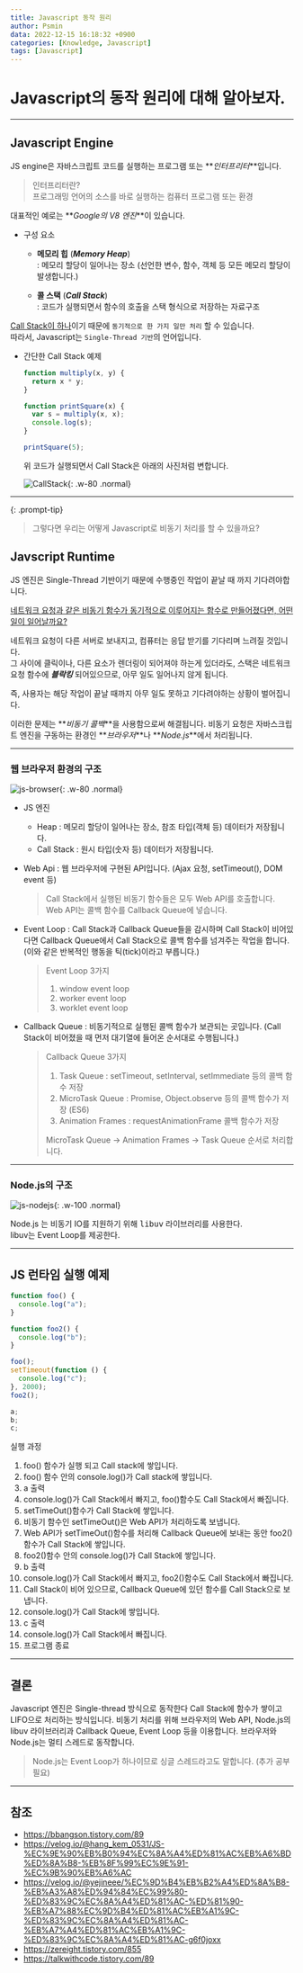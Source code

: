 ```yaml
---
title: Javascript 동작 원리
author: Psmin
data: 2022-12-15 16:18:32 +0900
categories: [Knowledge, Javascript]
tags: [Javascript]
---
```


# Javascript의 동작 원리에 대해 알아보자.

---

## Javascript Engine

JS engine은 자바스크립트 코드를 실행하는 프로그램 또는 **_인터프리터_**입니다.

> 인터프리터란?  
> 프로그래밍 언어의 소스를 바로 실행하는 컴퓨터 프로그램 또는 환경

대표적인 예로는 **_Google의 V8 엔진_**이 있습니다.

- 구성 요소

  - **메모리 힙** (**_Memory Heap_**)  
    : 메모리 할당이 일어나는 장소 (선언한 변수, 함수, 객체 등 모든 메모리 할당이 발생합니다.)

  - **콜 스택** (**_Call Stack_**)  
    : 코드가 실행되면서 함수의 호출을 스택 형식으로 저장하는 자료구조

<u>Call Stack이 하나</u>이기 때문에 `동기적으로 한 가지 일만 처리` 할 수 있습니다.  
따라서, Javascript는 `Single-Thread 기반`의 언어입니다.

- 간단한 Call Stack 예제

  ```js
  function multiply(x, y) {
    return x * y;
  }

  function printSquare(x) {
    var s = multiply(x, x);
    console.log(s);
  }

  printSquare(5);
  ```

  위 코드가 실행되면서 Call Stack은 아래의 사진처럼 변합니다.

  ![CallStack](/assets/img/call-stack.png){: .w-80 .normal}

---

{: .prompt-tip}

> 그렇다면 우리는 어떻게 Javascript로 비동기 처리를 할 수 있을까요?

## Javscript Runtime

JS 엔진은 Single-Thread 기반이기 때문에 수행중인 작업이 끝날 때 까지 기다려야합니다.

<u>네트워크 요청과 같은 비동기 함수가 동기적으로 이루어지는 함수로 만들어졌다면, 어떤 일이 일어날까요?</u>

네트워크 요청이 다른 서버로 보내지고, 컴퓨터는 응답 받기를 기다리며 느려질 것입니다.  
그 사이에 클릭이나, 다른 요소가 렌더링이 되어져야 하는게 있더라도, 스택은 네트워크 요청 함수에 **_블락킹_** 되어있으므로, 아무 일도 일어나지 않게 됩니다.

즉, 사용자는 해당 작업이 끝날 때까지 아무 일도 못하고 기다려야하는 상황이 벌어집니다.

이러한 문제는 **_비동기 콜백_**을 사용함으로써 해결됩니다. 비동기 요청은 자바스크립트 엔진을 구동하는 환경인 **_브라우저_**나 **_Node.js_**에서 처리됩니다.

---

### 웹 브라우저 환경의 구조

![js-browser](/assets/img/js-browser-logic.png){: .w-80 .normal}

- JS 엔진

  - Heap : 메모리 할당이 일어나는 장소, 참조 타입(객체 등) 데이터가 저장됩니다.
  - Call Stack : 원시 타입(숫자 등) 데이터가 저장됩니다.

- Web Api : 웹 브라우저에 구현된 API입니다. (Ajax 요청, setTimeout(), DOM event 등)

  > Call Stack에서 실행된 비동기 함수들은 모두 Web API를 호출합니다.
  > Web API는 콜백 함수를 Callback Queue에 넣습니다.

- Event Loop : Call Stack과 Callback Queue들을 감시하며 Call Stack이 비어있다면 Callback Queue에서 Call Stack으로 콜백 함수를 넘겨주는 작업을 합니다.  
  (이와 같은 반복적인 행동을 틱(tick)이라고 부릅니다.)

  > Event Loop 3가지
  >
  > 1. window event loop
  > 2. worker event loop
  > 3. worklet event loop

- Callback Queue : 비동기적으로 실행된 콜백 함수가 보관되는 곳입니다.
  (Call Stack이 비어졌을 때 먼저 대기열에 들어온 순서대로 수행됩니다.)

  > Callback Queue 3가지
  >
  > 1. Task Queue : setTimeout, setInterval, setImmediate 등의 콜백 함수 저장
  > 2. MicroTask Queue : Promise, Object.observe 등의 콜백 함수가 저장 (ES6)
  > 3. Animation Frames : requestAnimationFrame 콜백 함수가 저장
  >
  > MicroTask Queue -> Animation Frames -> Task Queue 순서로 처리합니다.

---

### Node.js의 구조

![js-nodejs](/assets//img/js-nodejs-logic.png){: .w-100 .normal}

Node.js 는 비동기 IO를 지원하기 위해 <kbd>libuv</kbd> 라이브러리를 사용한다.  
libuv는 Event Loop를 제공한다.

---

## JS 런타임 실행 예제

```js
function foo() {
  console.log("a");
}

function foo2() {
  console.log("b");
}

foo();
setTimeout(function () {
  console.log("c");
}, 2000);
foo2();
```

```js
a;
b;
c;
```

실행 과정

1. foo() 함수가 실행 되고 Call stack에 쌓입니다.
2. foo() 함수 안의 console.log()가 Call stack에 쌓입니다.
3. a 출력
4. console.log()가 Call Stack에서 빠지고, foo()함수도 Call Stack에서 빠집니다.
5. setTimeOut()함수가 Call Stack에 쌓입니다.
6. 비동기 함수인 setTimeOut()은 Web API가 처리하도록 보냅니다.
7. Web API가 setTimeOut()함수를 처리해 Callback Queue에 보내는 동안 foo2()함수가 Call Stack에 쌓입니다.
8. foo2()함수 안의 console.log()가 Call Stack에 쌓입니다.
9. b 출력
10. console.log()가 Call Stack에서 빠지고, foo2()함수도 Call Stack에서 빠집니다.
11. Call Stack이 비어 있으므로, Callback Queue에 있던 함수를 Call Stack으로 보냅니다.
12. console.log()가 Call Stack에 쌓입니다.
13. c 출력
14. console.log()가 Call Stack에서 빠집니다.
15. 프로그램 종료

---

## 결론

Javascript 엔진은 Single-thread 방식으로 동작한다 Call Stack에 함수가 쌓이고 LIFO으로 처리하는 방식입니다.
비동기 처리를 위해 브라우저의 Web API, Node.js의 libuv 라이브러리과 Callback Queue, Event Loop 등을 이용합니다.
브라우저와 Node.js는 멀티 스레드로 동작합니다.

> Node.js는 Event Loop가 하나이므로 싱글 스레드라고도 말합니다. (추가 공부 필요)

---

## 참조

- <https://bbangson.tistory.com/89>
- <https://velog.io/@hang_kem_0531/JS-%EC%9E%90%EB%B0%94%EC%8A%A4%ED%81%AC%EB%A6%BD%ED%8A%B8-%EB%8F%99%EC%9E%91-%EC%9B%90%EB%A6%AC>
- <https://velog.io/@yejineee/%EC%9D%B4%EB%B2%A4%ED%8A%B8-%EB%A3%A8%ED%94%84%EC%99%80-%ED%83%9C%EC%8A%A4%ED%81%AC-%ED%81%90-%EB%A7%88%EC%9D%B4%ED%81%AC%EB%A1%9C-%ED%83%9C%EC%8A%A4%ED%81%AC-%EB%A7%A4%ED%81%AC%EB%A1%9C-%ED%83%9C%EC%8A%A4%ED%81%AC-g6f0joxx>
- <https://zereight.tistory.com/855>
- <https://talkwithcode.tistory.com/89>
